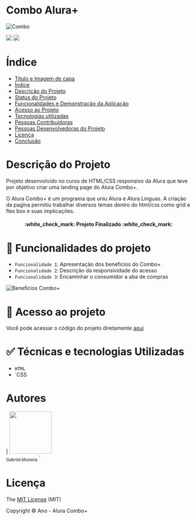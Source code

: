 


# Combo Alura+
 
![Combo](https://user-images.githubusercontent.com/109036024/207724190-2fa9e436-7d47-492f-a3bb-be6635b29e58.png)

<img src="http://img.shields.io/static/v1?label=License&message=MIT&color=green&style=for-the-badge"/>
<img src="http://img.shields.io/static/v1?label=STATUS&message=CONCLUIDO&color=GREEN&style=for-the-badge"/>

# Índice 

* [Título e Imagem de capa](#Título-e-Imagem-de-capa)
* [Índice](#índice)
* [Descrição do Projeto](#descrição-do-projeto)
* [Status do Projeto](#status-do-Projeto)
* [Funcionalidades e Demonstração da Aplicação](#funcionalidades-e-demonstração-da-aplicação)
* [Acesso ao Projeto](#acesso-ao-projeto)
* [Tecnologias utilizadas](#tecnologias-utilizadas)
* [Pessoas Contribuidoras](#pessoas-contribuidoras)
* [Pessoas Desenvolvedoras do Projeto](#pessoas-desenvolvedoras)
* [Licença](#licença)
* [Conclusão](#conclusão)

# Descrição do Projeto

<p>Projeto desenvolvido no curso de HTML/CSS responsivo da Alura que teve por objetivo criar uma landing page do Alura Combo+.</p>
<p>O Alura Combo+ é um programa que uniu Alura e Alura Linguas. A criação da pagina permitiu trabalhar diversos temas dentro do html/css como grid e flex box e suas implicações.</p>

<h4 align="center"> 
    :white_check_mark:  Projeto Finalizado  :white_check_mark:
</h4>

# :hammer: Funcionalidades do projeto

- `Funcionalidade 1`: Apresentação dos beneficios do Combo+
- `Funcionalidade 2`: Descrição da responsividade do acesso
- `Funcionalidade 3`: Encaminhar o consumidor a aba de compras

![Beneficios Combo+](https://user-images.githubusercontent.com/109036024/207731182-977d9d14-263b-45b3-855a-1ea5563928a7.png)

# 📁 Acesso ao projeto

<p> Você pode acessar o código do projeto diretamente  
<a href="https://github.com/GabrielMoreiraB/Alura_plusGb">aqui</a>

# :white_check_mark: Técnicas e tecnologias Utilizadas
- `HTML`
- `CSS

# Autores

| [<img src="https://user-images.githubusercontent.com/109036024/207732994-cce95473-08a3-419e-ace8-adee4b4fa3f2.jpg" width=115><br><sub>Gabriel Moreira</sub>](https://github.com/GabrielMoreiraB) `

# Licença 

The [MIT License]() (MIT)

Copyright :copyright: Ano - Alura Combo+
